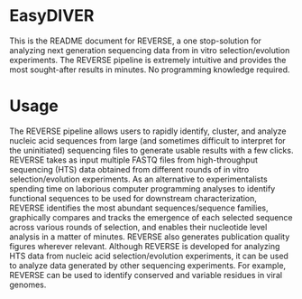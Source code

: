 # EasyDIVER
This is the README document for REVERSE, a one stop-solution for analyzing next generation sequencing data from in vitro selection/evolution experiments. The REVERSE pipeline is extremely intuitive and provides the most sought-after results in minutes. No programming knowledge required.                             


# Usage

The REVERSE pipeline allows users to rapidly identify, cluster, and analyze nucleic acid sequences from large (and sometimes difficult to interpret for the uninitiated) sequencing files to generate usable results with a few clicks. REVERSE takes as input multiple FASTQ files from high-throughput sequencing (HTS) data obtained from different rounds of in vitro selection/evolution experiments. As an alternative to experimentalists spending time on laborious computer programming analyses to identify functional sequences to be used for downstream characterization, REVERSE identifies the most abundant sequences/sequence families, graphically compares and tracks the emergence of each selected sequence across various rounds of selection, and enables their nucleotide level analysis in a matter of minutes. REVERSE also generates publication quality figures wherever relevant. Although REVERSE is developed for analyzing HTS data from nucleic acid selection/evolution experiments, it can be used to analyze data generated by other sequencing experiments. For example, REVERSE can be used to identify conserved and variable residues in viral genomes.

